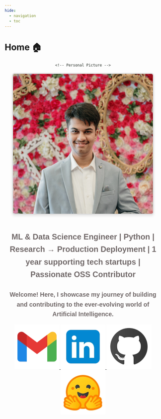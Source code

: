 ```yaml
---
hide:
  - navigation
  - toc
---
```


# **Home** 🏠

<div style="
    text-align: center; 
    font-family: Arial, sans-serif; 
    color: rgba(5, 12, 4, 0.88); 
    line-height: 1.6;
">

    <!-- Personal Picture -->
<img
    fetchpriority="high" 
    src="assets/Personal_Pic.webp" 
    alt="Personal Pic" 
    width="450" 
    height="450" 
    style="border-radius: 8px; border: 3px solid #ddd; box-shadow: 0 4px 8px rgba(0, 0, 0, 0.1); margin-bottom: 15px;">

<!-- Section Title -->
<h1 style="
    text-align: center; 
    font-size: 1.8em; 
    font-weight: bold; 
    margin-top: 30px;
    color:  #716969; 
">
    ML & Data Science Engineer | Python | Research → Production Deployment | 1 year supporting tech startups | Passionate OSS Contributor



<!-- Introduction -->
<h2 style="
    text-align: center; 
    font-size: 1.4em; 
    font-weight: bold; 
    margin-top: 30px;
    color: #716969;
">
        Welcome! Here, I showcase my journey of building and contributing to the ever-evolving world of 
        <strong style>Artificial Intelligence</strong>.
</h2>
</div>

<center>

<div style="text-align: center;">
  <!-- Gmail -->
  <a href="mailto:paragekbote23@gmail.com">
    <img src="assets/icons8-gmail-144.webp" alt="Gmail Icon">
  </a>

  <!-- LinkedIn -->
  <a href="https://www.linkedin.com/in/parag-ekbote/">
    <img src="assets/icons8-linkedin-144.webp" alt="LinkedIn Icon">
  </a>

  <!-- GitHub -->
  <a href="https://github.com/ParagEkbote">
    <img src="assets/icons8-github-144.webp" alt="GitHub Icon">
  </a>

  <!-- Hugging Face -->
  <a href="https://huggingface.co/AINovice2005">
    <img src="assets/icons8-hugging-face-144.webp" alt="Hugging Face Icon">
  </a>
</div>

</center>
